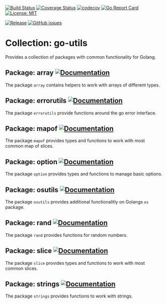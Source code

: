 [![Build Status](https://travis-ci.org/rebel-l/go-utils.svg?branch=master)](https://travis-ci.org/rebel-l/go-utils) 
[![Coverage Status](https://coveralls.io/repos/github/rebel-l/go-utils/badge.svg?branch=master)](https://coveralls.io/github/rebel-l/go-utils?branch=master)
[![codecov](https://codecov.io/gh/rebel-l/go-utils/branch/master/graph/badge.svg)](https://codecov.io/gh/rebel-l/go-utils)
[![Go Report Card](https://goreportcard.com/badge/github.com/rebel-l/go-utils)](https://goreportcard.com/report/github.com/rebel-l/go-utils)
[![License: MIT](https://img.shields.io/badge/License-MIT-yellow.svg)](https://opensource.org/licenses/MIT)

[![Release](https://img.shields.io/github/release/rebel-l/go-utils.svg?label=Release)](https://github.com/rebel-l/go-utils/releases)
[![GitHub issues](https://img.shields.io/github/issues/rebel-l/go-utils.svg)](https://github.com/rebel-l/go-utils/issues)

# Collection: go-utils
Provides a collection of packages with common functionality for Golang.

## Package: array [![Documentation](https://godoc.org/github.com/rebel-l/go-utils/array?status.svg)](https://godoc.org/github.com/rebel-l/go-utils/array)
The package `array` contains helpers to work with arrays of different types.

## Package: errorutils [![Documentation](https://godoc.org/github.com/rebel-l/go-utils/errorutils?status.svg)](https://godoc.org/github.com/rebel-l/go-utils/errorutils)
The package `errorutils` provide functions around the go error interface.

## Package: mapof [![Documentation](https://godoc.org/github.com/rebel-l/go-utils/mapof?status.svg)](https://godoc.org/github.com/rebel-l/go-utils/mapof)
The package `mapof` provides types and functions to work with most common map of slices.

## Package: option [![Documentation](https://godoc.org/github.com/rebel-l/go-utils/option?status.svg)](https://godoc.org/github.com/rebel-l/go-utils/option)
The package `option` provides types and functions to manage basic options.

## Package: osutils [![Documentation](https://godoc.org/github.com/rebel-l/go-utils/osutils?status.svg)](https://godoc.org/github.com/rebel-l/go-utils/osutils)
The package `osutils` provides additional functionalitly on Golangs `os` package.

## Package: rand [![Documentation](https://godoc.org/github.com/rebel-l/go-utils/rand?status.svg)](https://godoc.org/github.com/rebel-l/go-utils/rand)
The package `rand` provides functions for random numbers.

## Package: slice [![Documentation](https://godoc.org/github.com/rebel-l/go-utils/slice?status.svg)](https://godoc.org/github.com/rebel-l/go-utils/slice)
The package `slice` provides types and functions to work with most common slices.

## Package: strings [![Documentation](https://godoc.org/github.com/rebel-l/go-utils/strings?status.svg)](https://godoc.org/github.com/rebel-l/go-utils/strings)
The package `strings` provides functions to work with strings.
